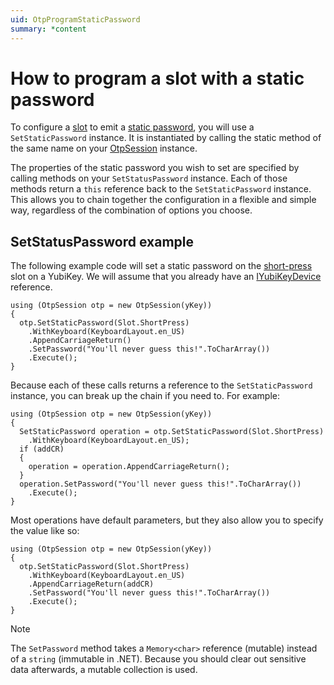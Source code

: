 ```yaml
---
uid: OtpProgramStaticPassword
summary: *content
---
```


<!-- Copyright 2021 Yubico AB

Licensed under the Apache License, Version 2.0 (the "License");
you may not use this file except in compliance with the License.
You may obtain a copy of the License at

    http://www.apache.org/licenses/LICENSE-2.0

Unless required by applicable law or agreed to in writing, software
distributed under the License is distributed on an "AS IS" BASIS,
WITHOUT WARRANTIES OR CONDITIONS OF ANY KIND, either express or implied.
See the License for the specific language governing permissions and
limitations under the License. -->

# How to program a slot with a static password

To configure a [slot](xref:OtpSlots) to emit a [static password](xref:OtpStaticPassword), you will use a ```SetStaticPassword``` instance. It is instantiated by calling the static method of the same name on your [OtpSession](xref:Yubico.YubiKey.Otp.OtpSession) instance.

The properties of the static password you wish to set are specified by calling methods on your ```SetStatusPassword``` instance. Each of those methods return a ```this``` reference back to the ```SetStaticPassword``` instance. This allows you to chain together the configuration in a flexible and simple way, regardless of the combination of options you choose.

## SetStatusPassword example

The following example code will set a static password on the [short-press](xref:Yubico.YubiKey.Otp.Slot.ShortPress) slot on a YubiKey. We will assume that you already have an [IYubiKeyDevice](xref:Yubico.YubiKey.IYubiKeyDevice) reference.

```
using (OtpSession otp = new OtpSession(yKey))
{
  otp.SetStaticPassword(Slot.ShortPress)
    .WithKeyboard(KeyboardLayout.en_US)
    .AppendCarriageReturn()
    .SetPassword("You'll never guess this!".ToCharArray())
    .Execute();
}
```

Because each of these calls returns a reference to the ```SetStaticPassword``` instance, you can break up the chain if you need to. For example:

```
using (OtpSession otp = new OtpSession(yKey))
{
  SetStaticPassword operation = otp.SetStaticPassword(Slot.ShortPress)
    .WithKeyboard(KeyboardLayout.en_US);
  if (addCR)
  {
    operation = operation.AppendCarriageReturn();
  }
  operation.SetPassword("You'll never guess this!".ToCharArray())
    .Execute();
}
```

Most operations have default parameters, but they also allow you to specify the value like so:

```
using (OtpSession otp = new OtpSession(yKey))
{
  otp.SetStaticPassword(Slot.ShortPress)
    .WithKeyboard(KeyboardLayout.en_US)
    .AppendCarriageReturn(addCR)
    .SetPassword("You'll never guess this!".ToCharArray())
    .Execute();
}
```

> [!NOTE]
> The ```SetPassword``` method takes a ```Memory<char>``` reference (mutable) instead of a ```string``` (immutable in .NET). Because you should clear out sensitive data afterwards, a mutable collection is used.
